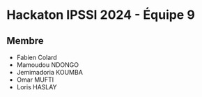 # Hackaton IPSSI 2024 - Équipe 9

## Membre
* Fabien Colard
* Mamoudou NDONGO
* Jemimadoria KOUMBA
* Omar MUFTI
* Loris HASLAY